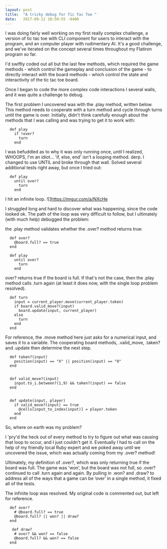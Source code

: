 ```yaml
---
layout: post
title:  "A tricky debug for Tic Tac Toe "
date:   2017-09-12 18:50:55 -0400
---
```



I was doing fairly well working on my first really complex challenge, a version of tic tac toe with CLI component for users to interact with the program, and an computer player with rudimentary AI. It's a good challenge, and we've iterated on the concept several times throughout my Flatiron program so far. 

I'd swiftly coded out all but the last few methods, which required the game methods - which control the gameplay and conclusion of the game - to directly interact with the board methods - which control the state and interactivity of the tic tac toe board.

Once I began to code the more complex code interactions I several walls, and it was quite a challenge to debug.  

The first problem I uncovered was with the .play method, written below. This method needs to cooperate with a turn method and cycle through turns until the game is over. Initially, didn't think carefully enough about the methods that I was calling and was trying to get it to work with:


```
  def play
    if !over?
      turn
    end 
```


I was befuddled as to why it was only running once, *until* I realized, WHOOPS, I'm an idiot...  'if, else, end'  isn't a looping method. derp. I changed to use UNTIL and broke through that wall. Solved several additional tests right away, but once I tried out: 


```
  def play
    until over?
      turn
    end 
```


I hit an infinite loop.
![]https://imgur.com/a/NXcHe


I struggled long and hard to discover what was happening, since the code looked ok. The path of the loop was very difficult to follow, but I ultimately (with much help) debugged the problem:

the .play method validates whether the .over? method returns true:


```
  def over?
    @board.full? == true
  end
```


```
  def play
    until over?
      turn
    end 
```


over? returns true if the board is full. 
If that's not the case, then the .play method calls .turn again (at least it does now, with the single loop problem resolved).


```
  def turn
    input = current_player.move(current_player.token)
    if board.valid_move?(input)
      board.update(input, current_player)
    else
      turn
    end
  end
```


For reference, the .move method here just asks for a numerical input, and saves it to a variable.
The cooperating board methods, .valid_move, .taken? and .update then determine the next step.


```
  def taken?(input)
    position(input) == "X" || position(input) == "O"
  end 


  def valid_move?(input)
    input.to_i.between?(1,9) && taken?(input) == false
  end 


  def update(input, player)
    if valid_move?(input) == true
      @cells[input_to_index(input)] = player.token
    end 
  end 
```

So, where on earth was my problem?

I 'pry'd the heck out of every method to try to figure out what was causing that loop to occur, and I just couldn't get it. Eventually I had to call on the help of my friendly local Ruby expert and we poked away until we uncovered the issue, which was actually coming from my .over? method!

Ultimately, my definition of .over?, which was only returning true if the board was full. The game was 'won', but the board was not full, so .over? continued to call .turn again and again. By pulling in .won? and .draw? to address all of the ways that a game can be ‘over’ in a single method, it fixed all of the tests.

The infinite loop was resolved.
My original code is commented out, but left for reference. 

```
  def over?
    # @board.full? == true
    @board.full? || won? || draw?
  end
```

``` 
   def draw?
    # over? && won? == false
    @board.full? && won? == false
  end
```





